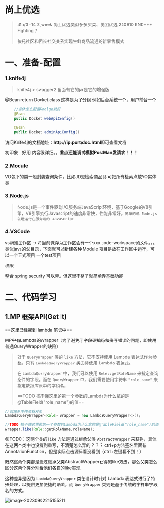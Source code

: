 # 尚上优选

> 41h/3=14   2_week    尚上优选类似多多买菜、美团优选    230910 END+++   Fighting？
>
> 依托社区和团长社交关系实现生鲜商品流通的新零售模式

# 一、准备-配置

### 1.knife4j

> knife4j > swagger2 里面有它的jar是它的增强版

@Bean return Docket.class 这样是为了分组    例如后台系统一个，用户前台一个

```java
	//具体怎么配置Goolge就好
	@Bean
    public Docket webApiConfig()
    
    @Bean
    public Docket adminApiConfig()
```

访问Knife4j的文档地址：**http://ip:port/doc.html**即可查看文档

初印象：好用 内容很详细。。**重点还能调试模拟PostMan发请求！！！**

### 2.Module

VO包下的类一般封装查询条件，比如JD想检索商品 即可把所有检索点放VO实体类

### 3.Node.js

> Node.js是一个事件驱动I/O服务端JavaScript环境，基于Google的V8引擎，V8引擎执行Javascript的速度非常快，性能非常好。`简单的说 Node.js 就是运行在服务端的 JavaScript`

### 4.VSCode

vs新建工作区 -> 将当前保存为工作区会有一个xxx.code-workspace的文件。。。类似java的父目录，下面就可以新建各种 Module
项目是放在工作区中运行，可以一个正式项目  一个test项目



权限

整合 spring security 可以弄。但这里不整了就简单弄基础功能



# 二、代码学习

## 1.MP 框架API(Get It)

==这里已经挪到 lambda 笔记中==

MP中有Lambda的Wrapper（为了避免了字段硬编码和拼写错误的问题，即使用普通QueryWrapper的缺陷）

> 对于 `QueryWrapper` 类的 `like` 方法，它不支持使用 Lambda 表达式作为参数。只有 `LambdaQueryWrapper` 类支持使用 Lambda 表达式。
>
> 在 `LambdaQueryWrapper` 中，我们可以使用 `Role::getRoleName` 来指定查询条件的字段。而在 `QueryWrapper` 中，我们需要使用字符串 `"role_name"` 来指定数据库表中的字段名。
>
>
> ==TODO 搞不懂这里的第一个参数的Lambda为什么拿的是@TableField("role_name")的值==

```java
//创建条件构造器对象
LambdaQueryWrapper<Role> wrapper = new LambdaQueryWrapper<>();

//TODO 搞不懂这里的第一个参数的Lambda为什么拿的是@TableField("role_name")的值   private String roleName;
wrapper.like(Role::getRoleName,roleName);
```

😡TODO：这两个类的`like` 方法是通过继承父类 `AbstractWrapper` 来获得，具体在这两个类中也没看到重写，不清楚怎么弄的？？？
ctrl+p方法签名里面有AnnotationFunction，但是实际点击源码看没看到（ctrl+左键看不到！）

既然这两个类都是通过继承父类AbstractWrapper获得的like方法，那么父类怎么区分这两个类分别给他们各自的like实现



这种差异是因为 `LambdaQueryWrapper` 类在设计时针对 Lambda 表达式进行了特殊处理，以提供更加便捷的语法。而 `QueryWrapper` 类则是基于传统的字符串字段名的方式。

![image-20230902215155311](http://images.zzq8.cn/img/image-20230902215155311.png)





